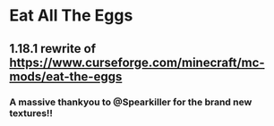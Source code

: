 # Eat All The Eggs

## 1.18.1 rewrite of https://www.curseforge.com/minecraft/mc-mods/eat-the-eggs
### A massive thankyou to @Spearkiller for the brand new textures!!



